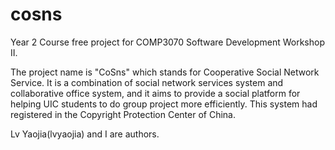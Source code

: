 cosns
=====

Year 2 Course free project for COMP3070 Software Development Workshop II.

The project name is "CoSns" which stands for Cooperative Social Network Service. It is a combination of social network services system and collaborative office system, and it aims to provide a social platform for helping UIC students to do group project more efficiently. This system had registered in the Copyright Protection Center of China.

Lv Yaojia(lvyaojia) and I are authors.

